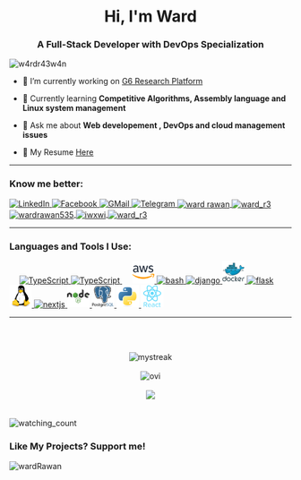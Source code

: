 <h1 align="center" color="#000000">Hi, I'm Ward</h1>
<h3 align="center">A Full-Stack Developer with DevOps Specialization</h3>

<p align="left"> <img src="https://komarev.com/ghpvc/?username=w4rdr43w4n&label=Profile%20views&color=ff8234&style=flat" alt="w4rdr43w4n" /> </p>

- 🔭 I’m currently working on [G6 Research Platform](https://github.com/w4rdr43w4n/G6Latest)

- 🌱 Currently learning **Competitive Algorithms, Assembly language and Linux system management**

- 💬 Ask me about **Web developement , DevOps and cloud management issues**

- 📄 My Resume [Here](https://drive.google.com/file/d/1HjNSyAanv3l5reKfXd1IBjPQgQ9V3kAl/view?usp=drive_link)

<hr/>
<h3 align="left">Know me better:</h3>
<p align="left">
  <a href="https://www.linkedin.com/in/ward-raawan-857260314" target="_blank">
    <img src="https://img.shields.io/badge/LinkedIn-%230077B5.svg?&style=flat-square&logo=linkedin&logoColor=white" alt="LinkedIn">
  </a>
  <a href="https://www.facebook.com/profile.php?id=100079735433794&mibextid=ZbWKwL" target="_blank">
    <img src="https://img.shields.io/badge/Facebook-%231877F2.svg?&style=flat-square&logo=facebook&logoColor=white" alt="Facebook">
  </a>
  <a href="https://www.facebook.com/profile.php?id=100079735433794&mibextid=ZbWKwL" target="_blank">
    <img src="https://img.shields.io/badge/Gmail-D14836?style=for-the-badge&logo=gmail&logoColor=white" alt="GMail">
  </a>
  <a href="https://www.facebook.com/profile.php?id=100079735433794&mibextid=ZbWKwL" target="_blank">
    <img src="https://img.shields.io/badge/Telegram-2CA5E0?style=for-the-badge&logo=telegram&logoColor=whitee" alt="Telegram">
  </a>
  	
  <a href="https://dribbble.com/ward rawan" target="blank">
    <img align="center" src="https://raw.githubusercontent.com/rahuldkjain/github-profile-readme-generator/master/src/images/icons/Social/dribbble.svg" alt="ward rawan" height="30" width="40" />
  </a>
  <a href="https://www.codechef.com/users/ward_r3" target="blank">
    <img align="center" src="https://cdn.jsdelivr.net/npm/simple-icons@3.1.0/icons/codechef.svg" alt="ward_r3" height="30" width="40" />
  </a>
  <a href="https://www.hackerrank.com/wardrawan535" target="blank">
    <img align="center" src="https://raw.githubusercontent.com/rahuldkjain/github-profile-readme-generator/master/src/images/icons/Social/hackerrank.svg" alt="wardrawan535" height="30" width="40" />
  </a>
  <a href="https://codeforces.com/profile/iwxwi" target="blank">
    <img align="center" src="https://raw.githubusercontent.com/rahuldkjain/github-profile-readme-generator/master/src/images/icons/Social/codeforces.svg" alt="iwxwi" height="30" width="40" />
  </a>
  <a href="https://www.leetcode.com/ward_r3" target="blank">
    <img align="center" src="https://raw.githubusercontent.com/rahuldkjain/github-profile-readme-generator/master/src/images/icons/Social/leet-code.svg" alt="ward_r3" height="30" width="40" />
  </a>
</p>
<hr/>
<h3 align="left">Languages and Tools I Use:</h3>

<p align="left">
    &emsp;
    <a href="#gh-dark-mode-only">
        <img alt="TypeScript" src="https://img.shields.io/badge/TypeScript-050505?style=for-the-badge&logo=typescript#gh-dark-mode-only">
    </a>
    <a href="#gh-light-mode-only">
        <img alt="TypeScript" src="https://img.shields.io/badge/TypeScript-FFFFFF?style=for-the-badge&logo=typescript#gh-light-mode-only">
    </a>
    &emsp;
  <a href="https://aws.amazon.com" target="_blank" rel="noreferrer"> 
    <img src="https://raw.githubusercontent.com/devicons/devicon/master/icons/amazonwebservices/amazonwebservices-original-wordmark.svg" alt="aws" width="40" height="40"/> 
  </a> 
  <a href="https://www.gnu.org/software/bash/" target="_blank" rel="noreferrer"> 
    <img src="https://www.vectorlogo.zone/logos/gnu_bash/gnu_bash-icon.svg" alt="bash" width="40" height="40"/> 
  </a> 
  <a href="https://www.djangoproject.com/" target="_blank" rel="noreferrer"> 
    <img src="https://cdn.worldvectorlogo.com/logos/django.svg" alt="django" width="40" height="40"/>
  </a>
  <a href="https://www.docker.com/" target="_blank" rel="noreferrer">
    <img src="https://raw.githubusercontent.com/devicons/devicon/master/icons/docker/docker-original-wordmark.svg" alt="docker" width="40" height="40"/>
  </a>
  <a href="https://flask.palletsprojects.com/" target="_blank" rel="noreferrer"> 
    <img src="https://www.vectorlogo.zone/logos/pocoo_flask/pocoo_flask-icon.svg" alt="flask" width="40" height="40"/> 
  </a>
  <a href="https://www.linux.org/" target="_blank" rel="noreferrer"> 
    <img src="https://raw.githubusercontent.com/devicons/devicon/master/icons/linux/linux-original.svg" alt="linux" width="40" height="40"/>
  </a>
  <a href="https://nextjs.org/" target="_blank" rel="noreferrer">
    <img src="https://cdn.worldvectorlogo.com/logos/nextjs-2.svg" alt="nextjs" width="40" height="40"/> 
  </a>
  <a href="https://nodejs.org" target="_blank" rel="noreferrer"> 
    <img src="https://raw.githubusercontent.com/devicons/devicon/master/icons/nodejs/nodejs-original-wordmark.svg" alt="nodejs" width="40" height="40"/>
  </a>
  <a href="https://www.postgresql.org" target="_blank" rel="noreferrer"> 
    <img src="https://raw.githubusercontent.com/devicons/devicon/master/icons/postgresql/postgresql-original-wordmark.svg" alt="postgresql" width="40" height="40"/> 
  </a>
  <a href="https://www.python.org" target="_blank" rel="noreferrer"> 
    <img src="https://raw.githubusercontent.com/devicons/devicon/master/icons/python/python-original.svg" alt="python" width="40" height="40"/>
  </a>
  <a href="https://reactjs.org/" target="_blank" rel="noreferrer"> 
    <img src="https://raw.githubusercontent.com/devicons/devicon/master/icons/react/react-original-wordmark.svg" alt="react" width="40" height="40"/>
  </a> 
</p>
<hr/>
<br><br>
<p align="center">
<img src="https://github-readme-streak-stats.herokuapp.com/?user=w4rdr43w4n&theme=tokyonight" alt="mystreak"/>
  <br><br>
<img src="https://github-readme-stats.vercel.app/api/top-langs?username=w4rdr43w4n&show_icons=true&locale=en&layout=compact&theme=tokyonight" alt="ovi" />
  <br><br>
<img src="https://github-profile-trophy.vercel.app/?username=w4rdr43w4n&theme=tokyonight&no-bg=true" />
  <br><br>
</p>

<img src="https://widgetbite.com/stats/w4rdr43w4n" alt="watching_count" />
<h3 align="left">Like My Projects? Support me!</h3>
<p><a href="https://www.buymeacoffee.com/wardRawan"> <img align="left" src="https://cdn.buymeacoffee.com/buttons/v2/default-yellow.png" height="50" width="210" alt="wardRawan" /></a></p>
